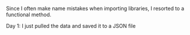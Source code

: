 Since I often make name mistakes when importing libraries, I resorted to a functional method.  

Day 1: I just pulled the data and saved it to a JSON file
